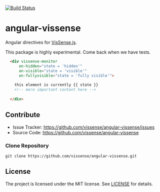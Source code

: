 [![Build Status](https://travis-ci.org/vissense/angular-vissense.svg)](https://travis-ci.org/vissense/angular-vissense)

angular-vissense
=================

Angular directives for [VisSense.js](https://github.com/vissense/vissense).

This package is highly experimental. Come back when we have tests.

```html
  <div vissense-monitor
      on-hidden="state = 'hidden'"
      on-visible="state = 'visible'"
      on-fullyvisible="state = 'fully visible'">
      
    this element is currently {{ state }}
    <!-- more important content here -->
    
  </div>
```

Contribute
------------

- Issue Tracker: https://github.com/vissense/angular-vissense/issues
- Source Code: https://github.com/vissense/angular-vissense

### Clone Repository
`git clone https://github.com/vissense/angular-vissense.git`


License
-------

The project is licensed under the MIT license. See
[LICENSE](https://github.com/vissense/angular-vissense/blob/master/LICENSE) for details.
